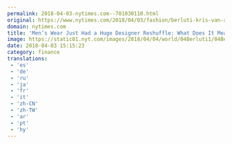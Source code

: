 ```yaml
---
permalink: 2018-04-03-nytimes.com--701030110.html
original: https://www.nytimes.com/2018/04/03/fashion/berluti-kris-van-assche-lvmh.html?partner=rss&amp;emc=rss
domain: nytimes.com
title: 'Men’s Wear Just Had a Huge Designer Reshuffle: What Does It Mean?'
image: https://static01.nyt.com/images/2018/04/04/world/04Berluti1/04Berluti1-mediumThreeByTwo440.jpg
date: 2018-04-03 15:15:23
category: finance
translations: 
 - 'es'
 - 'de'
 - 'ru'
 - 'ja'
 - 'fr'
 - 'it'
 - 'zh-CN'
 - 'zh-TW'
 - 'ar'
 - 'pt'
 - 'hy'
---
```


